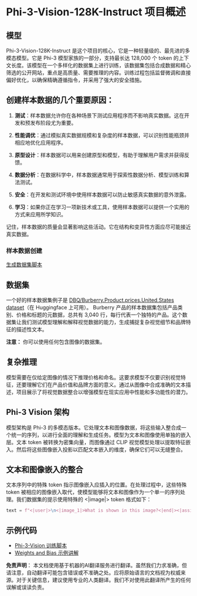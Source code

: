 # Phi-3-Vision-128K-Instruct 项目概述

## 模型

Phi-3-Vision-128K-Instruct 是这个项目的核心，它是一种轻量级的、最先进的多模态模型。它是 Phi-3 模型家族的一部分，支持最长达 128,000 个 token 的上下文长度。该模型在一个多样化的数据集上进行训练，该数据集包括合成数据和精心筛选的公开网站，重点是高质量、需要推理的内容。训练过程包括监督微调和直接偏好优化，以确保精确遵循指令，并采用了强大的安全措施。

## 创建样本数据的几个重要原因：

1. **测试**：样本数据允许你在各种场景下测试应用程序而不影响真实数据。这在开发和预发布阶段尤为重要。

2. **性能调优**：通过模拟真实数据规模和复杂度的样本数据，可以识别性能瓶颈并相应地优化应用程序。

3. **原型设计**：样本数据可以用来创建原型和模型，有助于理解用户需求并获得反馈。

4. **数据分析**：在数据科学中，样本数据通常用于探索性数据分析、模型训练和算法测试。

5. **安全**：在开发和测试环境中使用样本数据可以防止敏感真实数据的意外泄露。

6. **学习**：如果你正在学习一项新技术或工具，使用样本数据可以提供一个实用的方式来应用所学知识。

记住，样本数据的质量会显著影响这些活动。它在结构和变异性方面应尽可能接近真实数据。

### 样本数据创建
[生成数据集脚本](./CreatingSampleData.md)

## 数据集

一个好的样本数据集例子是 [DBQ/Burberry.Product.prices.United.States dataset](https://huggingface.co/datasets/DBQ/Burberry.Product.prices.United.States)（在 Huggingface 上可用）。
Burberry 产品的样本数据集包括产品类别、价格和标题的元数据，总共有 3,040 行，每行代表一个独特的产品。这个数据集让我们测试模型理解和解释视觉数据的能力，生成捕捉复杂视觉细节和品牌特征的描述性文本。

**注意：** 你可以使用任何包含图像的数据集。

## 复杂推理

模型需要在仅给定图像的情况下推理价格和命名。这要求模型不仅要识别视觉特征，还要理解它们在产品价值和品牌方面的意义。通过从图像中合成准确的文本描述，项目展示了将视觉数据整合以增强模型在现实应用中性能和多功能性的潜力。

## Phi-3 Vision 架构

模型架构是 Phi-3 的多模态版本。它处理文本和图像数据，将这些输入整合成一个统一的序列，以进行全面的理解和生成任务。模型为文本和图像使用单独的嵌入层。文本 token 被转换为密集向量，而图像通过 CLIP 视觉模型处理以提取特征嵌入。然后将这些图像嵌入投影以匹配文本嵌入的维度，确保它们可以无缝整合。

## 文本和图像嵌入的整合

文本序列中的特殊 token 指示图像嵌入应插入的位置。在处理过程中，这些特殊 token 被相应的图像嵌入取代，使模型能够将文本和图像作为一个单一的序列处理。我们数据集的提示使用特殊的 <|image|> token 格式如下：

```python
text = f"<|user|>\n<|image_1|>What is shown in this image?<|end|><|assistant|>\nProduct: {row['title']}, Category: {row['category3_code']}, Full Price: {row['full_price']}<|end|>"
```

## 示例代码
- [Phi-3-Vision 训练脚本](../../../../code/04.Finetuning/Phi-3-vision-Trainingscript.py)
- [Weights and Bias 示例讲解](https://wandb.ai/byyoung3/mlnews3/reports/How-to-fine-tune-Phi-3-vision-on-a-custom-dataset--Vmlldzo4MTEzMTg3)

**免责声明**：
本文档使用基于机器的AI翻译服务进行翻译。虽然我们力求准确，但请注意，自动翻译可能包含错误或不准确之处。应将原始语言的文档视为权威来源。对于关键信息，建议使用专业的人类翻译。我们不对使用此翻译所产生的任何误解或误读负责。